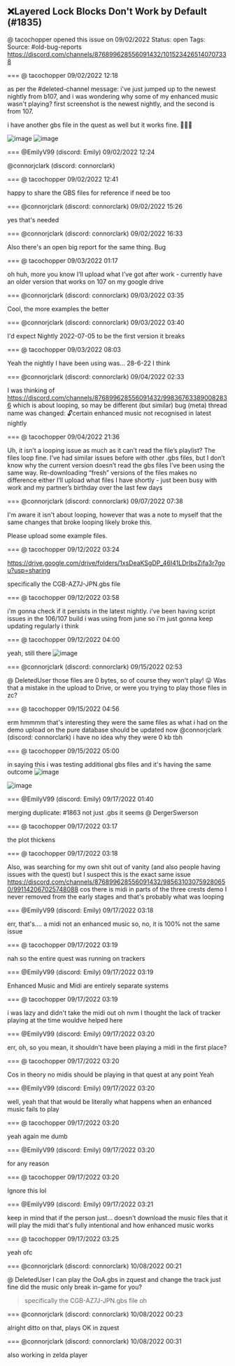 ## ❌Layered Lock Blocks Don't Work by Default (#1835)
@ tacochopper opened this issue on 09/02/2022
Status: open
Tags: 
Source: #old-bug-reports https://discord.com/channels/876899628556091432/1015234265140707338


=== @ tacochopper 09/02/2022 12:18

as per the #deleted-channel message:
i've just jumped up to the newest nightly from b107, and i was wondering why some of my enhanced music wasn't playing? 
first screenshot is the newest nightly, and the second is from 107.

i have another gbs file in the quest as well but it works fine. 🤷🏻‍♂️

![image](https://cdn.discordapp.com/attachments/1015234265140707338/1015234307830321202/zquest_1MguxfKx1j.png?ex=65eb0221&is=65d88d21&hm=7d85ba6e64fc7015330862fe1f114d5b53225d038ce331d8200f2f68671c016b&)
![image](https://cdn.discordapp.com/attachments/1015234265140707338/1015234308073603142/zquest_sCwEh03jKM.png?ex=65eb0221&is=65d88d21&hm=4887b2f6fdff94cc8a6f60b12b4b4aa0b3bb16256a8cfdb677bf4d4b5224a55c&)

=== @EmilyV99 (discord: Emily) 09/02/2022 12:24

@connorjclark (discord: connorclark)

=== @ tacochopper 09/02/2022 12:41

happy to share the GBS files for reference if need be too

=== @connorjclark (discord: connorclark) 09/02/2022 15:26

yes that's needed

=== @connorjclark (discord: connorclark) 09/02/2022 16:33

Also there's an open big report for the same thing.
Bug

=== @ tacochopper 09/03/2022 01:17

oh huh, more you know
I’ll upload what I’ve got after work - currently have an older version that works on 107 on my google drive

=== @connorjclark (discord: connorclark) 09/03/2022 03:35

Cool, the more examples the better

=== @connorjclark (discord: connorclark) 09/03/2022 03:40

I'd expect Nightly 2022-07-05 to be the first version it breaks

=== @ tacochopper 09/03/2022 08:03

Yeah the nightly I have been using was… 28-6-22 I think

=== @connorjclark (discord: connorclark) 09/04/2022 02:33

I was thinking of https://discord.com/channels/876899628556091432/998367633890082836 which is about looping, so may be different (but similar) bug
(meta) thread name was changed: 🔓certain enhanced music not recognised in latest nightly

=== @ tacochopper 09/04/2022 21:36

Uh, it isn’t a looping issue as much as it can’t read the file’s playlist? The files loop fine.
I’ve had similar issues before with other .gbs files, but I don’t know why the current version doesn’t read the gbs files I’ve been using the same way. Re-downloading “fresh” versions of the files makes no difference either 
I’ll upload what files I have shortly - just been busy with work and my partner’s birthday over the last few days

=== @connorjclark (discord: connorclark) 09/07/2022 07:38

I'm aware it isn't about looping, however that was a note to myself that the same changes that broke looping likely broke this.

Please upload some example files.

=== @ tacochopper 09/12/2022 03:24

https://drive.google.com/drive/folders/1xsDeaKSgDP_46I41LDrIbsZjfa3r7gou?usp=sharing

specifically the CGB-AZ7J-JPN.gbs file

=== @ tacochopper 09/12/2022 03:58

i'm gonna check if it persists in the latest nightly. i've been having script issues in the 106/107 build i was using from june so i'm just gonna keep updating regularly i think

=== @ tacochopper 09/12/2022 04:00

yeah, still there
![image](https://cdn.discordapp.com/attachments/1015234265140707338/1018732730583883786/zquest_EQMUU6Gf4d.png?ex=65e5474a&is=65d2d24a&hm=ed21a3421143f681dc3acfa3ff7ed97af1de2c628d5957b9594827e1b931c29c&)

=== @connorjclark (discord: connorclark) 09/15/2022 02:53

@ DeletedUser those files are 0 bytes, so of course they won't play! 😛
Was that a mistake in the upload to Drive, or were you trying to play those files in zc?

=== @ tacochopper 09/15/2022 04:56

erm
hmmmm
that's interesting
they were the same files as what i had on the demo upload on the pure database
should be updated now @connorjclark (discord: connorclark)
i have no idea why they were 0 kb tbh

=== @ tacochopper 09/15/2022 05:00

in saying this i was testing additional gbs files and it's having the same outcome
![image](https://cdn.discordapp.com/attachments/1015234265140707338/1019834955519500298/zquest_kYxTzPxdd1.png?ex=65e949d1&is=65d6d4d1&hm=2ca9c596a8064baa2076b403328da732bc0cbbaa5494f071a22027be56d38d04&)

![image](https://cdn.discordapp.com/attachments/1015234265140707338/1019835010074816583/zquest_iX2cC5mN6i.png?ex=65e949de&is=65d6d4de&hm=c93ec1d79ff861290c651505b14a4347cce68d7df7c984747acab72185b4be89&)

=== @EmilyV99 (discord: Emily) 09/17/2022 01:40

merging duplicate: #1863
not just .gbs it seems
@ DergerSwerson

=== @ tacochopper 09/17/2022 03:17

the plot thickens

=== @ tacochopper 09/17/2022 03:18

Also, was searching for my own shit out of vanity (and also people having issues with the quest) but I suspect this is the exact same issue https://discord.com/channels/876899628556091432/985631030759280650/991142067025748088
cos there is midi in parts of the three crests demo I never removed from the early stages and that's probably what was looping

=== @EmilyV99 (discord: Emily) 09/17/2022 03:18

err, that's.... a midi
not an enhanced music
so, no, it is 100% not the same issue

=== @ tacochopper 09/17/2022 03:19

nah so the entire quest was running on trackers

=== @EmilyV99 (discord: Emily) 09/17/2022 03:19

Enhanced Music and Midi are entirely separate systems

=== @ tacochopper 09/17/2022 03:19

i was lazy and didn't take the midi out
oh nvm I thought the lack of tracker playing at the time wouldve helped here

=== @EmilyV99 (discord: Emily) 09/17/2022 03:20

err, oh, so you mean, it shouldn't have been playing a midi in the first place?

=== @ tacochopper 09/17/2022 03:20

Cos in theory no midis should be playing in that quest at any point
Yeah

=== @EmilyV99 (discord: Emily) 09/17/2022 03:20

well, yeah
that
that would be literally what happens
when an enhanced music
fails to play

=== @ tacochopper 09/17/2022 03:20

yeah again me dumb

=== @EmilyV99 (discord: Emily) 09/17/2022 03:20

for any reason

=== @ tacochopper 09/17/2022 03:20

Ignore this lol

=== @EmilyV99 (discord: Emily) 09/17/2022 03:21

keep in mind that if the person just... doesn't download the music files
that it will play the midi
that's fully intentional
and how enhanced music works

=== @ tacochopper 09/17/2022 03:25

yeah ofc

=== @connorjclark (discord: connorclark) 10/08/2022 00:21

@ DeletedUser I can play the OoA.gbs in zquest and change the track just fine
did the music only break in-game for you?
> specifically the CGB-AZ7J-JPN.gbs file
oh

=== @connorjclark (discord: connorclark) 10/08/2022 00:23

alright ditto on that, plays OK in zquest

=== @connorjclark (discord: connorclark) 10/08/2022 00:31

also working in zelda player
